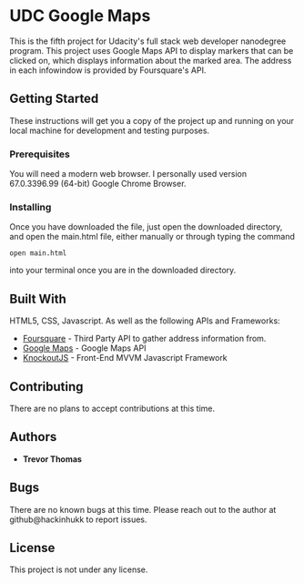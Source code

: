 # UDC Google Maps

This is the fifth project for Udacity's full stack web developer nanodegree program.  This project uses Google Maps API to display markers that can be clicked on, which displays information about the marked area.  The address in each infowindow is provided by Foursquare's API.  



## Getting Started
These instructions will get you a copy of the project up and running on your local machine for development and testing purposes.

### Prerequisites

You will need a modern web browser.  I personally used version 67.0.3396.99 (64-bit) Google Chrome Browser.

### Installing

Once you have downloaded the file, just open the downloaded directory, and open the main.html file, either manually or through typing the command
```
open main.html
```
into your terminal once you are in the downloaded directory.



## Built With
HTML5, CSS, Javascript.  As well as the following APIs and Frameworks:

* [Foursquare](https://developer.foursquare.com/) - Third Party API to gather address information from.
* [Google Maps](https://developers.google.com/maps/documentation/javascript/tutorial) - Google Maps API
* [KnockoutJS](http://knockoutjs.com/) - Front-End MVVM Javascript  Framework

## Contributing

There are no plans to accept contributions at this time.

## Authors

* **Trevor Thomas**


## Bugs

There are no known bugs at this time.  Please reach out to the author at github@hackinhukk to report issues.

## License

This project is not under any license.
